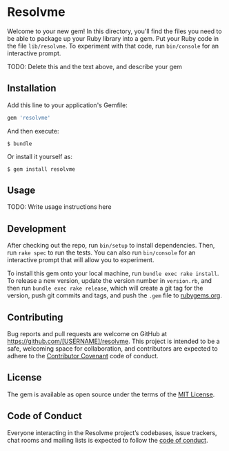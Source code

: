# Resolvme

Welcome to your new gem! In this directory, you'll find the files you need to be able to package up your Ruby library into a gem. Put your Ruby code in the file `lib/resolvme`. To experiment with that code, run `bin/console` for an interactive prompt.

TODO: Delete this and the text above, and describe your gem

## Installation

Add this line to your application's Gemfile:

```ruby
gem 'resolvme'
```

And then execute:

    $ bundle

Or install it yourself as:

    $ gem install resolvme

## Usage

TODO: Write usage instructions here

## Development

After checking out the repo, run `bin/setup` to install dependencies. Then, run `rake spec` to run the tests. You can also run `bin/console` for an interactive prompt that will allow you to experiment.

To install this gem onto your local machine, run `bundle exec rake install`. To release a new version, update the version number in `version.rb`, and then run `bundle exec rake release`, which will create a git tag for the version, push git commits and tags, and push the `.gem` file to [rubygems.org](https://rubygems.org).

## Contributing

Bug reports and pull requests are welcome on GitHub at https://github.com/[USERNAME]/resolvme. This project is intended to be a safe, welcoming space for collaboration, and contributors are expected to adhere to the [Contributor Covenant](http://contributor-covenant.org) code of conduct.

## License

The gem is available as open source under the terms of the [MIT License](https://opensource.org/licenses/MIT).

## Code of Conduct

Everyone interacting in the Resolvme project’s codebases, issue trackers, chat rooms and mailing lists is expected to follow the [code of conduct](https://github.com/[USERNAME]/resolvme/blob/master/CODE_OF_CONDUCT.md).
